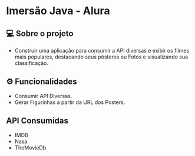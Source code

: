 # Imersão Java - Alura


## 💻 Sobre o projeto

- Construir uma aplicação para consumir a API diversas e exibir os filmes mais populares, destacando seus pôsteres ou Fotos e visualizando sua classificação.

## ⚙️ Funcionalidades

- Consumir API Diversas.
- Gerar Figurinhas a partir da URL dos Posters.

## API Consumidas
- IMDB
- Nasa
- TheMovieDb

